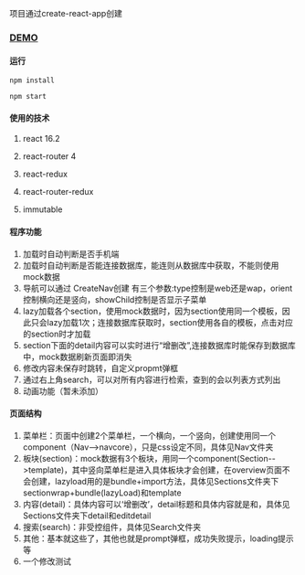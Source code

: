 项目通过create-react-app创建

### [DEMO](https://codesandbox.io/s/github/stonehank/editableLists-react)

#### 运行
`npm install`

`npm start`

#### 使用的技术

1. react 16.2

2. react-router 4

3. react-redux

4. react-router-redux

5. immutable

#### 程序功能
1. 加载时自动判断是否手机端
2. 加载时自动判断是否能连接数据库，能连则从数据库中获取，不能则使用mock数据
3. 导航可以通过 CreateNav创建 有三个参数:type控制是web还是wap，orient控制横向还是竖向，showChild控制是否显示子菜单
4. lazy加载各个section，使用mock数据时，因为section使用同一个模板，因此只会lazy加载1次；连接数据库获取时，section使用各自的模板，点击对应的section时才加载
5. section下面的detail内容可以实时进行“增删改”,连接数据库时能保存到数据库中，mock数据刷新页面即消失
6. 修改内容未保存时跳转，自定义propmt弹框
7. 通过右上角search，可以对所有内容进行检索，查到的会以列表方式列出
8. 动画功能（暂未添加）
#### 页面结构
1. 菜单栏：页面中创建2个菜单栏，一个横向，一个竖向，创建使用同一个component（Nav-->navcore），只是css设定不同，具体见Nav文件夹
2. 板块(section)：mock数据有3个板块，用同一个component(Section-->template)，其中竖向菜单栏是进入具体板块才会创建，在overview页面不会创建，lazyload用的是bundle+import方法，具体见Sections文件夹下sectionwrap+bundle(lazyLoad)和template
3. 内容(detail)：具体内容可以‘增删改’，detail标题和具体内容就是<Link>和<Route>，具体见Sections文件夹下detail和editdetail
4. 搜索(search)：非受控组件，具体见Search文件夹
5. 其他：基本就这些了，其他也就是prompt弹框，成功失败提示，loading提示等
6. 一个修改测试  
